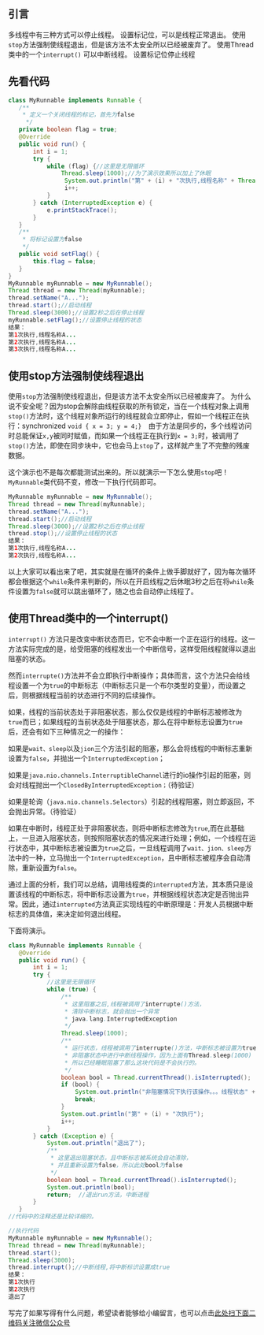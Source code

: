 ## 引言

多线程中有三种方式可以停止线程。
设置标记位，可以是线程正常退出。
使用`stop`方法强制使线程退出，但是该方法不太安全所以已经被废弃了。
使用Thread类中的一个`interrupt()` 可以中断线程。
设置标记位停止线程

## 先看代码
```java
class MyRunnable implements Runnable {
   /**
    * 定义一个关闭线程的标记，首先为false
     */
   private boolean flag = true;
   @Override
   public void run() {
       int i = 1;
       try {
           while (flag) {//这里是无限循环
               Thread.sleep(1000);//为了演示效果所以加上了休眠
                System.out.println("第" + (i) + "次执行,线程名称" + Thread.currentThread().getName());
                i++;
           }
       } catch (InterruptedException e) {
           e.printStackTrace();
       }
   }
   /**
    * 将标记设置为false
    */
   public void setFlag() {
       this.flag = false;
   }
}
MyRunnable myRunnable = new MyRunnable();
Thread thread = new Thread(myRunnable);
thread.setName("A...");
thread.start();//启动线程
Thread.sleep(3000);//设置2秒之后在停止线程
myRunnable.setFlag();//设置停止线程的状态
结果：
第1次执行,线程名称A...
第2次执行,线程名称A...
第3次执行,线程名称A...
```

## 使用stop方法强制使线程退出

使用`stop`方法强制使线程退出，但是该方法不太安全所以已经被废弃了。
为什么说不安全呢？因为stop会解除由线程获取的所有锁定，当在一个线程对象上调用`stop()`方法时，这个线程对象所运行的线程就会立即停止，假如一个线程正在执行：synchronized `void { x = 3; y = 4;}`　由于方法是同步的，多个线程访问时总能保证`x,y`被同时赋值，而如果一个线程正在执行到`x = 3;`时，被调用了 `stop()`方法，即使在同步块中，它也会马上`stop`了，这样就产生了不完整的残废数据。

这个演示也不是每次都能测试出来的。所以就演示一下怎么使用`stop`吧！
`MyRunnable`类代码不变，修改一下执行代码即可。
```java
MyRunnable myRunnable = new MyRunnable();
Thread thread = new Thread(myRunnable);
thread.setName("A...");
thread.start();//启动线程
Thread.sleep(3000);//设置2秒之后在停止线程
thread.stop();//设置停止线程的状态
结果：
第1次执行,线程名称A...
第2次执行,线程名称A...

```

以上大家可以看出来了吧，其实就是在循环的条件上做手脚就好了，因为每次循环都会根据这个`while`条件来判断的，所以在开启线程之后休眠3秒之后在将`while`条件设置为`false`就可以跳出循环了，随之也会自动停止线程了。

## 使用Thread类中的一个interrupt() 

`interrupt()` 方法只是改变中断状态而已，它不会中断一个正在运行的线程。这一方法实际完成的是，给受阻塞的线程发出一个中断信号，这样受阻线程就得以退出阻塞的状态。

然而`interrupte()`方法并不会立即执行中断操作；具体而言，这个方法只会给线程设置一个为`true`的中断标志（中断标志只是一个布尔类型的变量），而设置之后，则根据线程当前的状态进行不同的后续操作。

如果，线程的当前状态处于非阻塞状态，那么仅仅是线程的中断标志被修改为`true`而已；如果线程的当前状态处于阻塞状态，那么在将中断标志设置为`true`后，还会有如下三种情况之一的操作：

如果是`wait、sleep`以及`jion`三个方法引起的阻塞，那么会将线程的中断标志重新设置为`false`，并抛出一个`InterruptedException`；

如果是`java.nio.channels.InterruptibleChannel`进行的io操作引起的阻塞，则会对线程抛出一个`ClosedByInterruptedException；`（待验证）

如果是轮询（`java.nio.channels.Selectors`）引起的线程阻塞，则立即返回，不会抛出异常。（待验证）

如果在中断时，线程正处于非阻塞状态，则将中断标志修改为`true`,而在此基础上，一旦进入阻塞状态，则按照阻塞状态的情况来进行处理；例如，一个线程在运行状态中，其中断标志被设置为`true`之后，一旦线程调用了`wait、jion、sleep`方法中的一种，立马抛出一个`InterruptedException`，且中断标志被程序会自动清除，重新设置为`false`。

通过上面的分析，我们可以总结，调用线程类的`interrupted`方法，其本质只是设置该线程的中断标志，将中断标志设置为`true`，并根据线程状态决定是否抛出异常。因此，通过`interrupted`方法真正实现线程的中断原理是：开发人员根据中断标志的具体值，来决定如何退出线程。

下面将演示。
```java
class MyRunnable implements Runnable {
   @Override
   public void run() {
       int i = 1;
       try {
           //这里是无限循环
           while (true) {
               /**
                * 这里阻塞之后,线程被调用了interrupte()方法，
                * 清除中断标志，就会抛出一个异常
                * java.lang.InterruptedException
                */
               Thread.sleep(1000);
               /**
                * 运行状态，线程被调用了interrupte()方法，中断标志被设置为true
                * 非阻塞状态中进行中断线程操作，因为上面有Thread.sleep(1000)
                * 所以已经睡眠阻塞了那么这块代码是不会执行的。
                */
               boolean bool = Thread.currentThread().isInterrupted();
               if (bool) {
                   System.out.println("非阻塞情况下执行该操作。。。线程状态" + bool);
                   break;
               }
               System.out.println("第" + (i) + "次执行");
               i++;
           }
       } catch (Exception e) {
           System.out.println("退出了");
           /**
            * 这里退出阻塞状态，且中断标志被系统会自动清除，
            * 并且重新设置为false，所以此处bool为false
            */
           boolean bool = Thread.currentThread().isInterrupted();
           System.out.println(bool);
           return;  //退出run方法，中断进程
       }
   }
//代码中的注释还是比较详细的。

//执行代码
MyRunnable myRunnable = new MyRunnable();
Thread thread = new Thread(myRunnable);
thread.start();
Thread.sleep(3000);
thread.interrupt();//中断线程,将中断标识设置成true
结果：
第1次执行
第2次执行
退出了
```

写完了如果写得有什么问题，希望读者能够给小编留言，也可以点击[此处扫下面二维码关注微信公众号](https://www.ycbbs.vip/?p=28 "此处扫下面二维码关注微信公众号")